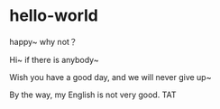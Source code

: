 # hello-world
happy~ why not？

Hi~ if there is anybody~

Wish you have a good day, and we will never give up~

By the way, my English is not very good. TAT 
